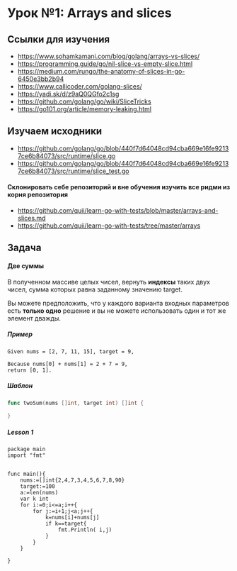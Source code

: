# Урок №1: Arrays and slices
## Ссылки для изучения
	
* https://www.sohamkamani.com/blog/golang/arrays-vs-slices/
* https://programming.guide/go/nil-slice-vs-empty-slice.html
* https://medium.com/rungo/the-anatomy-of-slices-in-go-6450e3bb2b94
* https://www.callicoder.com/golang-slices/
* https://yadi.sk/d/z9aQ0QGfo2c1sg
* https://github.com/golang/go/wiki/SliceTricks
* https://go101.org/article/memory-leaking.html

## Изучаем исходники

* https://github.com/golang/go/blob/440f7d64048cd94cba669e16fe92137ce6b84073/src/runtime/slice.go
* https://github.com/golang/go/blob/440f7d64048cd94cba669e16fe92137ce6b84073/src/runtime/slice_test.go

#### Cклонировать себе репозиторий и вне обучения изучить все ридми из корня репозитория

* https://github.com/quii/learn-go-with-tests/blob/master/arrays-and-slices.md
* https://github.com/quii/learn-go-with-tests/tree/master/arrays

## Задача

#### Две суммы

В полученном массиве целых чисел, вернуть **индексы** таких двух чисел, сумма которых равна заданному значению target.

Вы можете предположить, что у каждого варианта входных параметров есть **только одно** решение и вы не можете использовать один и тот же элемент дважды.

##### Пример

```
Given nums = [2, 7, 11, 15], target = 9,

Because nums[0] + nums[1] = 2 + 7 = 9,
return [0, 1].
```

##### Шаблон

```Go
func twoSum(nums []int, target int) []int {
    
}
```

##### Lesson 1
```
package main
import "fmt"


func main(){
	nums:=[]int{2,4,7,3,4,5,6,7,8,90}
	target:=100
	a:=len(nums)
	var k int
	for i:=0;i<=a;i++{
		for j:=i+1;j<a;j++{
			k=nums[i]+nums[j]
			if k==target{
				fmt.Println( i,j)
			}
		}	
	}
	
}

```
